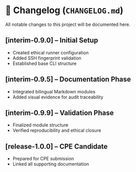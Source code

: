 # 📘 Changelog (`CHANGELOG.md`)

All notable changes to this project will be documented here.

## [interim-0.9.0] – Initial Setup

- Created ethical runner configuration
- Added SSH fingerprint validation
- Established base CLI structure

## [interim-0.9.5] – Documentation Phase

- Integrated bilingual Markdown modules
- Added visual evidence for audit traceability

## [interim-0.9.9] – Validation Phase

- Finalized module structure
- Verified reproducibility and ethical closure

## [release-1.0.0] – CPE Candidate

- Prepared for CPE submission
- Linked all supporting documentation
